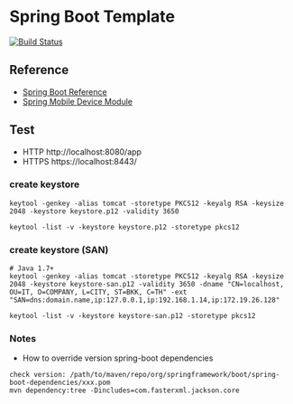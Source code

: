 Spring Boot Template
====================

[![Build Status](https://travis-ci.org/junlapong/spring-boot-template.svg?branch=master)](https://travis-ci.org/junlapong/spring-boot-template)

## Reference
- [Spring Boot Reference](http://docs.spring.io/spring-boot/docs/current/reference/html/)
- [Spring Mobile Device Module](http://docs.spring.io/spring-mobile/docs/current/reference/html/device.html)

## Test
 - HTTP http://localhost:8080/app
 - HTTPS https://localhost:8443/

### create keystore
```
keytool -genkey -alias tomcat -storetype PKCS12 -keyalg RSA -keysize 2048 -keystore keystore.p12 -validity 3650

keytool -list -v -keystore keystore.p12 -storetype pkcs12
```

### create keystore (SAN)
```
# Java 1.7+
keytool -genkey -alias tomcat -storetype PKCS12 -keyalg RSA -keysize 2048 -keystore keystore-san.p12 -validity 3650 -dname "CN=localhost, OU=IT, O=COMPANY, L=CITY, ST=BKK, C=TH" -ext "SAN=dns:domain.name,ip:127.0.0.1,ip:192.168.1.14,ip:172.19.26.128"

keytool -list -v -keystore keystore-san.p12 -storetype pkcs12
```
### Notes
 - How to override version spring-boot dependencies
```
check version: /path/to/maven/repo/org/springframework/boot/spring-boot-dependencies/xxx.pom
mvn dependency:tree -Dincludes=com.fasterxml.jackson.core
```
